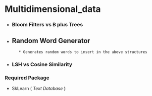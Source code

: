 # Multidimensional_data #
* ### Bloom Filters vs B plus Trees ###
 * ## Random Word Generator ##
          * Generates random words to insert in the above structures
    
   
* ### LSH vs Cosine Similarity ###



### Required Package ###

* SkLearn ( _Text Database_ )



